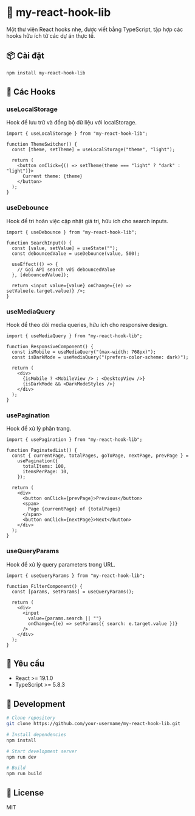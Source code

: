 # 🧩 my-react-hook-lib

Một thư viện React hooks nhẹ, được viết bằng TypeScript, tập hợp các hooks hữu ích từ các dự án thực tế.

## 📦 Cài đặt

```bash
npm install my-react-hook-lib
```

## 🚀 Các Hooks

### useLocalStorage

Hook để lưu trữ và đồng bộ dữ liệu với localStorage.

```tsx
import { useLocalStorage } from "my-react-hook-lib";

function ThemeSwitcher() {
  const [theme, setTheme] = useLocalStorage("theme", "light");

  return (
    <button onClick={() => setTheme(theme === "light" ? "dark" : "light")}>
      Current theme: {theme}
    </button>
  );
}
```

### useDebounce

Hook để trì hoãn việc cập nhật giá trị, hữu ích cho search inputs.

```tsx
import { useDebounce } from "my-react-hook-lib";

function SearchInput() {
  const [value, setValue] = useState("");
  const debouncedValue = useDebounce(value, 500);

  useEffect(() => {
    // Gọi API search với debouncedValue
  }, [debouncedValue]);

  return <input value={value} onChange={(e) => setValue(e.target.value)} />;
}
```

### useMediaQuery

Hook để theo dõi media queries, hữu ích cho responsive design.

```tsx
import { useMediaQuery } from "my-react-hook-lib";

function ResponsiveComponent() {
  const isMobile = useMediaQuery("(max-width: 768px)");
  const isDarkMode = useMediaQuery("(prefers-color-scheme: dark)");

  return (
    <div>
      {isMobile ? <MobileView /> : <DesktopView />}
      {isDarkMode && <DarkModeStyles />}
    </div>
  );
}
```

### usePagination

Hook để xử lý phân trang.

```tsx
import { usePagination } from "my-react-hook-lib";

function PaginatedList() {
  const { currentPage, totalPages, goToPage, nextPage, prevPage } =
    usePagination({
      totalItems: 100,
      itemsPerPage: 10,
    });

  return (
    <div>
      <button onClick={prevPage}>Previous</button>
      <span>
        Page {currentPage} of {totalPages}
      </span>
      <button onClick={nextPage}>Next</button>
    </div>
  );
}
```

### useQueryParams

Hook để xử lý query parameters trong URL.

```tsx
import { useQueryParams } from "my-react-hook-lib";

function FilterComponent() {
  const [params, setParams] = useQueryParams();

  return (
    <div>
      <input
        value={params.search || ""}
        onChange={(e) => setParams({ search: e.target.value })}
      />
    </div>
  );
}
```

## 📝 Yêu cầu

- React >= 19.1.0
- TypeScript >= 5.8.3

## 🔧 Development

```bash
# Clone repository
git clone https://github.com/your-username/my-react-hook-lib.git

# Install dependencies
npm install

# Start development server
npm run dev

# Build
npm run build
```

## 📄 License

MIT
